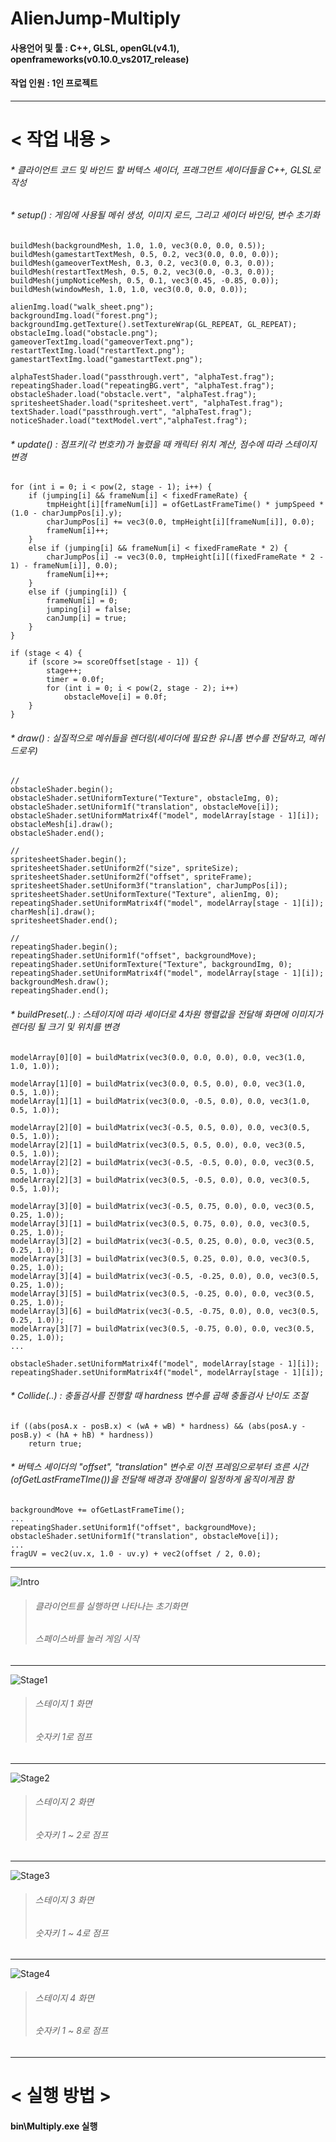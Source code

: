 # AlienJump-Multiply

#### 사용언어 및 툴 : C++, GLSL, openGL(v4.1), openframeworks(v0.10.0_vs2017_release)
#### 작업 인원 : 1인 프로젝트

-----------------------
# < 작업 내용 >
###### * 클라이언트 코드 및 바인드 할 버텍스 셰이더, 프래그먼트 셰이더들을 C++, GLSL로 작성
###### * setup() : 게임에 사용될 메쉬 생성, 이미지 로드, 그리고 셰이더 바인딩, 변수 초기화
	buildMesh(backgroundMesh, 1.0, 1.0, vec3(0.0, 0.0, 0.5));
	buildMesh(gamestartTextMesh, 0.5, 0.2, vec3(0.0, 0.0, 0.0));
	buildMesh(gameoverTextMesh, 0.3, 0.2, vec3(0.0, 0.3, 0.0));
	buildMesh(restartTextMesh, 0.5, 0.2, vec3(0.0, -0.3, 0.0));
	buildMesh(jumpNoticeMesh, 0.5, 0.1, vec3(0.45, -0.85, 0.0));
	buildMesh(windowMesh, 1.0, 1.0, vec3(0.0, 0.0, 0.0));

	alienImg.load("walk_sheet.png");
	backgroundImg.load("forest.png");
	backgroundImg.getTexture().setTextureWrap(GL_REPEAT, GL_REPEAT);
	obstacleImg.load("obstacle.png");
	gameoverTextImg.load("gameoverText.png");
	restartTextImg.load("restartText.png");
	gamestartTextImg.load("gamestartText.png");
	
	alphaTestShader.load("passthrough.vert", "alphaTest.frag");
	repeatingShader.load("repeatingBG.vert", "alphaTest.frag");
	obstacleShader.load("obstacle.vert", "alphaTest.frag");
	spritesheetShader.load("spritesheet.vert", "alphaTest.frag");
	textShader.load("passthrough.vert", "alphaTest.frag");
	noticeShader.load("textModel.vert","alphaTest.frag");
	
###### * update() : 점프키(각 번호키)가 눌렸을 때 캐릭터 위치 계산, 점수에 따라 스테이지 변경
	for (int i = 0; i < pow(2, stage - 1); i++) {
		if (jumping[i] && frameNum[i] < fixedFrameRate) {
			tmpHeight[i][frameNum[i]] =	ofGetLastFrameTime() * jumpSpeed * (1.0 - charJumpPos[i].y);
			charJumpPos[i] += vec3(0.0, tmpHeight[i][frameNum[i]], 0.0);
			frameNum[i]++;
		}
		else if (jumping[i] && frameNum[i] < fixedFrameRate * 2) {
			charJumpPos[i] -= vec3(0.0, tmpHeight[i][(fixedFrameRate * 2 - 1) - frameNum[i]], 0.0);
			frameNum[i]++;
		}
		else if (jumping[i]) {
			frameNum[i] = 0;
			jumping[i] = false;
			canJump[i] = true;
		}
	}

	if (stage < 4) {
		if (score >= scoreOffset[stage - 1]) {
			stage++;
			timer = 0.0f;
			for (int i = 0; i < pow(2, stage - 2); i++)
				obstacleMove[i] = 0.0f;
		}
	}
	
###### * draw() : 실질적으로 메쉬들을 렌더링(셰이더에 필요한 유니폼 변수를 전달하고, 메쉬 드로우)
	//
	obstacleShader.begin();
	obstacleShader.setUniformTexture("Texture", obstacleImg, 0);
	obstacleShader.setUniform1f("translation", obstacleMove[i]);
	obstacleShader.setUniformMatrix4f("model", modelArray[stage - 1][i]);
	obstacleMesh[i].draw();
	obstacleShader.end();

	//
	spritesheetShader.begin();
	spritesheetShader.setUniform2f("size", spriteSize);
	spritesheetShader.setUniform2f("offset", spriteFrame);
	spritesheetShader.setUniform3f("translation", charJumpPos[i]);
	spritesheetShader.setUniformTexture("Texture", alienImg, 0);
	repeatingShader.setUniformMatrix4f("model", modelArray[stage - 1][i]);
	charMesh[i].draw();
	spritesheetShader.end();

	//
	repeatingShader.begin();
	repeatingShader.setUniform1f("offset", backgroundMove);
	repeatingShader.setUniformTexture("Texture", backgroundImg, 0);
	repeatingShader.setUniformMatrix4f("model", modelArray[stage - 1][i]);
	backgroundMesh.draw();
	repeatingShader.end();
		
###### * buildPreset(..) : 스테이지에 따라 셰이더로 4차원 행렬값을 전달해 화면에 이미지가 렌더링 될 크기 및 위치를 변경
  	modelArray[0][0] = buildMatrix(vec3(0.0, 0.0, 0.0), 0.0, vec3(1.0, 1.0, 1.0));

	modelArray[1][0] = buildMatrix(vec3(0.0, 0.5, 0.0), 0.0, vec3(1.0, 0.5, 1.0));
	modelArray[1][1] = buildMatrix(vec3(0.0, -0.5, 0.0), 0.0, vec3(1.0, 0.5, 1.0));

	modelArray[2][0] = buildMatrix(vec3(-0.5, 0.5, 0.0), 0.0, vec3(0.5, 0.5, 1.0));
	modelArray[2][1] = buildMatrix(vec3(0.5, 0.5, 0.0), 0.0, vec3(0.5, 0.5, 1.0));
	modelArray[2][2] = buildMatrix(vec3(-0.5, -0.5, 0.0), 0.0, vec3(0.5, 0.5, 1.0));
	modelArray[2][3] = buildMatrix(vec3(0.5, -0.5, 0.0), 0.0, vec3(0.5, 0.5, 1.0));

	modelArray[3][0] = buildMatrix(vec3(-0.5, 0.75, 0.0), 0.0, vec3(0.5, 0.25, 1.0));
	modelArray[3][1] = buildMatrix(vec3(0.5, 0.75, 0.0), 0.0, vec3(0.5, 0.25, 1.0));
	modelArray[3][2] = buildMatrix(vec3(-0.5, 0.25, 0.0), 0.0, vec3(0.5, 0.25, 1.0));
	modelArray[3][3] = buildMatrix(vec3(0.5, 0.25, 0.0), 0.0, vec3(0.5, 0.25, 1.0));
	modelArray[3][4] = buildMatrix(vec3(-0.5, -0.25, 0.0), 0.0, vec3(0.5, 0.25, 1.0));
	modelArray[3][5] = buildMatrix(vec3(0.5, -0.25, 0.0), 0.0, vec3(0.5, 0.25, 1.0));
	modelArray[3][6] = buildMatrix(vec3(-0.5, -0.75, 0.0), 0.0, vec3(0.5, 0.25, 1.0));
	modelArray[3][7] = buildMatrix(vec3(0.5, -0.75, 0.0), 0.0, vec3(0.5, 0.25, 1.0));
	...
		
	obstacleShader.setUniformMatrix4f("model", modelArray[stage - 1][i]);
	repeatingShader.setUniformMatrix4f("model", modelArray[stage - 1][i]);

###### * Collide(..) : 충돌검사를 진행할 때 hardness 변수를 곱해 충돌검사 난이도 조절
	if ((abs(posA.x - posB.x) < (wA + wB) * hardness) && (abs(posA.y - posB.y) < (hA + hB) * hardness))
		return true;

###### * 버텍스 셰이더의 "offset", "translation" 변수로 이전 프레임으로부터 흐른 시간(ofGetLastFrameTIme())을 전달해 배경과 장애물이 일정하게 움직이게끔 함 	
	backgroundMove += ofGetLastFrameTime();
	...
	repeatingShader.setUniform1f("offset", backgroundMove);
	obstacleShader.setUniform1f("translation", obstacleMove[i]);
	...
	fragUV = vec2(uv.x, 1.0 - uv.y) + vec2(offset / 2, 0.0);

-----------------------
![Intro](https://user-images.githubusercontent.com/75113789/101166611-ea9d8080-367b-11eb-8729-832c76d916e7.PNG)
> ###### 클라이언트를 실행하면 나타나는 초기화면
> ###### 스페이스바를 눌러 게임 시작

-----------------------
![Stage1](https://user-images.githubusercontent.com/75113789/101171663-71099080-3683-11eb-96a5-897738385702.PNG)
> ###### 스테이지 1 화면
> ###### 숫자키 1로 점프

-----------------------
![Stage2](https://user-images.githubusercontent.com/75113789/101171666-723abd80-3683-11eb-8e58-03c51d64abfc.PNG)
> ###### 스테이지 2 화면
> ###### 숫자키 1 ~ 2로 점프

-----------------------
![Stage3](https://user-images.githubusercontent.com/75113789/101171667-723abd80-3683-11eb-9e45-c9a00dbf384f.PNG)
> ###### 스테이지 3 화면
> ###### 숫자키 1 ~ 4로 점프

-----------------------
![Stage4](https://user-images.githubusercontent.com/75113789/101171668-72d35400-3683-11eb-95b6-9a9e6738817f.PNG)
> ###### 스테이지 4 화면
> ###### 숫자키 1 ~ 8로 점프


-----------------------
# < 실행 방법 >
#### bin\Multiply.exe 실행
